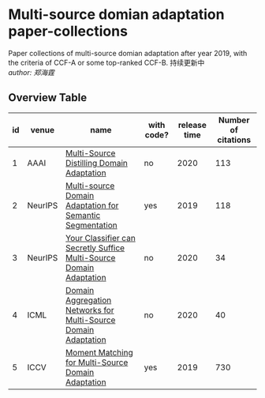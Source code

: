 # Multi-source domian adaptation paper-collections
Paper collections of multi-source domian adaptation after year 2019, with the criteria of CCF-A or some top-ranked CCF-B.
持续更新中   
*author: 郑海霆*

## Overview Table

id | venue | name                                                                                                                                                                                                                                                                                                                      | with code? | release time | Number of citations                                                                                                                                                                                                                                                                                                                                                                                                                                                                                                                           
----|-------|---------------------------------------------------------------------------------------------------------------------------------------------------------------------------------------------------------------------------------------------------------------------------------------------------------------------------|------------|--------------|---------------------------------------------------------------------------------------------------------------------------------------------------------------------------------------------------------------------------------------------------------------------------------------------------------------------------------------------------------------------------------------------------------------------------------------------------------------------------------------------------------------------------------------------------------------
1| AAAI | [Multi-Source Distilling Domain Adaptation](https://github.com/yangyang1211/-/blob/main/paper/6997-Article%20Text-10226-1-10-20200525.pdf)                              | no       | 2020                                                                                                                                                                                                                                                       | 113
2| NeurIPS | [Multi-source Domain Adaptation for Semantic Segmentation](https://github.com/yangyang1211/paper-collections/blob/main/paper/NeurIPS-2019-multi-source-domain-adaptation-for-semantic-segmentation-Paper.pdf)                              | yes       | 2019                                                                                                                                                                                                                                                      | 118
3| NeurIPS | [Your Classifier can Secretly Suffice Multi-Source Domain Adaptation](https://github.com/yangyang1211/paper-collections/blob/main/paper/NeurIPS-2020-your-classifier-can-secretly-suffice-multi-source-domain-adaptation-Paper.pdf)                              | no       | 2020                                                                                                                                                                                                                                                       | 34
4| ICML | [Domain Aggregation Networks for Multi-Source Domain Adaptation](https://github.com/yangyang1211/paper-collections/blob/main/paper/wen20b.pdf)                              | no       | 2020                                                                                                                                                                                                                                                       | 40
5| ICCV | [Moment Matching for Multi-Source Domain Adaptation](https://github.com/yangyang1211/paper-collections/blob/main/paper/Peng_Moment_Matching_for_Multi-Source_Domain_Adaptation_ICCV_2019_paper.pdf)                              | yes      | 2019                                                                                                                                                                                                                                                       | 730
